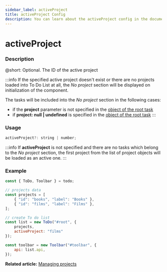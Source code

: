 ```yaml
---
sidebar_label: activeProject
title: activeProject Config
description: You can learn about the activeProject config in the documentation of the DHTMLX JavaScript To Do List library. Browse developer guides and API reference, try out code examples and live demos, and download a free 30-day evaluation version of DHTMLX To Do List.
---
```


# activeProject

### Description

@short: Optional. The ID of the active project

:::info
If the specified active project doesn't exist or there are no projects loaded into To Do List at all, the *No project* section will be displayed on initialization of the component. 

The tasks will be included into the *No project* section in the following cases:
- if the **project** parameter is not specified in the [object of the root task](../../configs/tasks_config/)
- if **project: null | undefined** is specified in the [object of the root task](../../configs/tasks_config/)
:::

### Usage

~~~js
activeProject?: string | number;
~~~

:::info
If **activeProject** is not specified and there are no tasks which belong to the *No project* section, the first project from the list of project objects will be loaded as an active one.
:::

### Example

~~~js {4-7,11-12}
const { ToDo, Toolbar } = todo;

// projects data
const projects = [
    { "id": "books", "label": "Books" },
    { "id": "films", "label": "Films" },
];

// create To do list
const list = new ToDo("#root", {
	projects,
    activeProject: "films"
});

const toolbar = new Toolbar("#toolbar", {
    api: list.api,
});
~~~

**Related article:** [Managing projects](guides/project_index.md)
